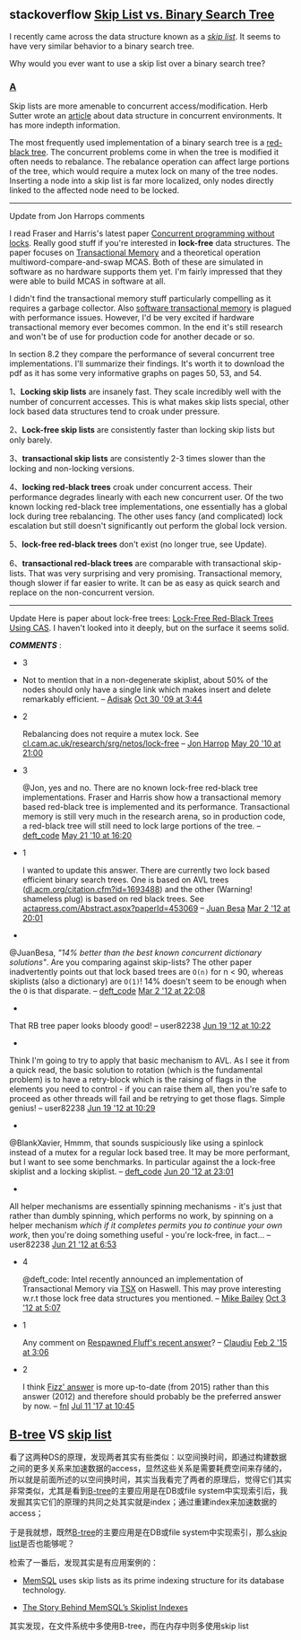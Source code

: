 





## stackoverflow [Skip List vs. Binary Search Tree](https://stackoverflow.com/questions/256511/skip-list-vs-binary-search-tree)

I recently came across the data structure known as a [*skip list*](http://en.wikipedia.org/wiki/Skip_list). It seems to have very similar behavior to a binary search tree.

Why would you ever want to use a skip list over a binary search tree?



### [A](https://stackoverflow.com/a/260277)

Skip lists are more amenable to concurrent access/modification. Herb Sutter wrote an [article](http://www.ddj.com/hpc-high-performance-computing/208801371) about data structure in concurrent environments. It has more indepth information.

The most frequently used implementation of a binary search tree is a [red-black tree](http://en.wikipedia.org/wiki/Red-black_tree). The concurrent problems come in when the tree is modified it often needs to rebalance. The rebalance operation can affect large portions of the tree, which would require a mutex lock on many of the tree nodes. Inserting a node into a skip list is far more localized, only nodes directly linked to the affected node need to be locked.

------

Update from Jon Harrops comments

I read Fraser and Harris's latest paper [Concurrent programming without locks](http://www.cl.cam.ac.uk/netos/papers/2007-cpwl.pdf). Really good stuff if you're interested in **lock-free** data structures. The paper focuses on [Transactional Memory](http://en.wikipedia.org/wiki/Transactional_memory) and a theoretical operation multiword-compare-and-swap MCAS. Both of these are simulated in software as no hardware supports them yet. I'm fairly impressed that they were able to build MCAS in software at all.

I didn't find the transactional memory stuff particularly compelling as it requires a garbage collector. Also [software transactional memory](http://en.wikipedia.org/wiki/Software_transactional_memory) is plagued with performance issues. However, I'd be very excited if hardware transactional memory ever becomes common. In the end it's still research and won't be of use for production code for another decade or so.

In section 8.2 they compare the performance of several concurrent tree implementations. I'll summarize their findings. It's worth it to download the pdf as it has some very informative graphs on pages 50, 53, and 54.

1、**Locking skip lists** are insanely fast. They scale incredibly well with the number of concurrent accesses. This is what makes skip lists special, other lock based data structures tend to croak under pressure.

2、**Lock-free skip lists** are consistently faster than locking skip lists but only barely.

3、**transactional skip lists** are consistently 2-3 times slower than the locking and non-locking versions.

4、**locking red-black trees** croak under concurrent access. Their performance degrades linearly with each new concurrent user. Of the two known locking red-black tree implementations, one essentially has a global lock during tree rebalancing. The other uses fancy (and complicated) lock escalation but still doesn't significantly out perform the global lock version.

5、**lock-free red-black trees** don't exist (no longer true, see Update).

6、**transactional red-black trees** are comparable with transactional skip-lists. That was very surprising and very promising. Transactional memory, though slower if far easier to write. It can be as easy as quick search and replace on the non-concurrent version.

------

Update
Here is paper about lock-free trees: [Lock-Free Red-Black Trees Using CAS](http://www.cs.umanitoba.ca/~hacamero/Research/RBTreesKim.pdf).
I haven't looked into it deeply, but on the surface it seems solid.



***COMMENTS*** : 

- 3

- Not to mention that in a non-degenerate skiplist, about 50% of the nodes should only have a single link which makes insert and delete remarkably efficient. – [Adisak](https://stackoverflow.com/users/14904/adisak) [Oct 30 '09 at 3:44](https://stackoverflow.com/questions/256511/skip-list-vs-binary-search-tree#comment1518521_260277)

- 2

  Rebalancing does not require a mutex lock. See [cl.cam.ac.uk/research/srg/netos/lock-free](http://www.cl.cam.ac.uk/research/srg/netos/lock-free/) – [Jon Harrop](https://stackoverflow.com/users/13924/jon-harrop) [May 20 '10 at 21:00](https://stackoverflow.com/questions/256511/skip-list-vs-binary-search-tree#comment2924085_260277)

- 3

  @Jon, yes and no. There are no known lock-free red-black tree implementations. Fraser and Harris show how a transactional memory based red-black tree is implemented and its performance. Transactional memory is still very much in the research arena, so in production code, a red-black tree will still need to lock large portions of the tree. – [deft_code](https://stackoverflow.com/users/28817/deft-code) [May 21 '10 at 16:20](https://stackoverflow.com/questions/256511/skip-list-vs-binary-search-tree#comment2931059_260277)

- 1

  I wanted to update this answer. There are currently two lock based efficient binary search trees. One is based on AVL trees ([dl.acm.org/citation.cfm?id=1693488](http://dl.acm.org/citation.cfm?id=1693488)) and the other (Warning! shameless plug) is based on red black trees. See [actapress.com/Abstract.aspx?paperId=453069](http://www.actapress.com/Abstract.aspx?paperId=453069) – [Juan Besa](https://stackoverflow.com/users/72369/juan-besa) [Mar 2 '12 at 20:01](https://stackoverflow.com/questions/256511/skip-list-vs-binary-search-tree#comment12087389_260277)

- 

  @JuanBesa, *"14% better than the best known concurrent dictionary solutions"*. Are you comparing against skip-lists? The other paper inadvertently points out that lock based trees are `O(n)` for n < 90, whereas skiplists (also a dictionary) are `O(1)`! 14% doesn't seem to be enough when the `O` is that disparate. – [deft_code](https://stackoverflow.com/users/28817/deft-code) [Mar 2 '12 at 22:08](https://stackoverflow.com/questions/256511/skip-list-vs-binary-search-tree#comment12089713_260277) 

- 

  That RB tree paper looks bloody good! – user82238 [Jun 19 '12 at 10:22](https://stackoverflow.com/questions/256511/skip-list-vs-binary-search-tree#comment14534999_260277)

- 

  Think I'm going to try to apply that basic mechanism to AVL. As I see it from a quick read, the basic solution to rotation (which is the fundamental problem) is to have a retry-block which is the raising of flags in the elements you need to control - if you can raise them all, then you're safe to proceed as other threads will fail and be retrying to get those flags. Simple genius! – user82238 [Jun 19 '12 at 10:29](https://stackoverflow.com/questions/256511/skip-list-vs-binary-search-tree#comment14535161_260277)

- 

  @BlankXavier, Hmmm, that sounds suspiciously like using a spinlock instead of a mutex for a regular lock based tree. It may be more performant, but I want to see some benchmarks. In particular against the a lock-free skiplist and a locking skiplist. – [deft_code](https://stackoverflow.com/users/28817/deft-code) [Jun 20 '12 at 23:01](https://stackoverflow.com/questions/256511/skip-list-vs-binary-search-tree#comment14585404_260277)

- 

  All helper mechanisms are essentially spinning mechanisms - it's just that rather than dumbly spinning, which performs no work, by spinning on a helper mechanism *which if it completes permits you to continue your own work*, then you're doing something useful - you're lock-free, in fact... – user82238 [Jun 21 '12 at 6:53](https://stackoverflow.com/questions/256511/skip-list-vs-binary-search-tree#comment14590975_260277) 

- 4

  @deft_code: Intel recently announced an implementation of Transactional Memory via [TSX](http://software.intel.com/en-us/blogs/2012/02/07/transactional-synchronization-in-haswell) on Haswell. This may prove interesting w.r.t those lock free data structures you mentioned. – [Mike Bailey](https://stackoverflow.com/users/312124/mike-bailey) [Oct 3 '12 at 5:07](https://stackoverflow.com/questions/256511/skip-list-vs-binary-search-tree#comment17149192_260277) 

- 1

  Any comment on [Respawned Fluff's recent answer](http://stackoverflow.com/a/28270537/15055)? – [Claudiu](https://stackoverflow.com/users/15055/claudiu) [Feb 2 '15 at 3:06](https://stackoverflow.com/questions/256511/skip-list-vs-binary-search-tree#comment44896772_260277)

- 2

  I think [Fizz' answer](https://stackoverflow.com/a/28270537/1847419) is more up-to-date (from 2015) rather than this answer (2012) and therefore should probably be the preferred answer by now. – [fnl](https://stackoverflow.com/users/1847419/fnl) [Jul 11 '17 at 10:45](https://stackoverflow.com/questions/256511/skip-list-vs-binary-search-tree#comment77038160_260277)







## [B-tree](https://en.wikipedia.org/wiki/B-tree) VS [skip list](https://en.wikipedia.org/wiki/Skip_list)

看了这两种DS的原理，发现两者其实有些类似：以空间换时间，即通过构建数据之间的更多关系来加速数据的access，显然这些关系是需要耗费空间来存储的，所以就是前面所述的以空间换时间，其实当我看完了两者的原理后，觉得它们其实非常类似，尤其是看到[B-tree](https://en.wikipedia.org/wiki/B-tree)的主要应用是在DB或file system中实现索引后，我发掘其实它们的原理的共同之处其实就是index；通过重建index来加速数据的access；

于是我就想，既然[B-tree](https://en.wikipedia.org/wiki/B-tree)的主要应用是在DB或file system中实现索引，那么[skip list](https://en.wikipedia.org/wiki/Skip_list)是否也能够呢？

检索了一番后，发现其实是有应用案例的：

- [MemSQL](https://en.wikipedia.org/wiki/MemSQL) uses skip lists as its prime indexing structure for its database technology.

- [The Story Behind MemSQL’s Skiplist Indexes](https://www.memsql.com/blog/what-is-skiplist-why-skiplist-index-for-memsql/)



其实发现，在文件系统中多使用B-tree，而在内存中则多使用skip list